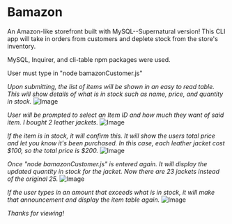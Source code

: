 # Bamazon
An Amazon-like storefront built with MySQL--Supernatural version! This CLI app will take in orders from customers and deplete stock from the store's inventory. 

MySQL, Inquirer, and cli-table npm packages were used.

User must type in "node bamazonCustomer.js"

*Upon submitting, the list of items will be shown in an easy to read table. This will show details of what is in stock such as name, price, and quantity in stock.*
![Image](https://user-images.githubusercontent.com/29414935/33977737-f69d0ec8-e061-11e7-9587-89c36241c3a7.png)


*User will be prompted to select an Item ID and how much they want of said item. I bought 2 leather jackets.*
![Image](https://user-images.githubusercontent.com/29414935/33977739-f6ad7736-e061-11e7-893d-0fa387e74d32.png)


*If the item is in stock, it will confirm this. It will show the users total price and let you know it's been purchased. In this case, each leather jacket cost $100, so the total price is $200.*
![Image](https://user-images.githubusercontent.com/29414935/33977740-f6c900d2-e061-11e7-94c3-35e4130844a2.png)



*Once "node bamazonCustomer.js" is entered again. It will display the updated quantity in stock for the jacket. Now there are 23 jackets instead of the original 25.*
![Image](https://user-images.githubusercontent.com/29414935/33977742-f6f15848-e061-11e7-8a07-bec992838f49.png)



*If the user types in an amount that exceeds what is in stock, it will make that announcement and display the item table again.*
![Image](https://user-images.githubusercontent.com/29414935/33978533-dba74c6a-e065-11e7-8ed5-1fc1f0ba5197.png)



*Thanks for viewing!*
